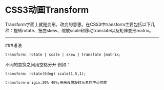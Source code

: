 
# CSS3动画Transform #
Transform字面上就是变形，改变的意思。在CSS3中transform主要包括以下几种：旋转rotate、扭曲skew、缩放scale和移动translate以及矩阵变形matrix。
***
###语法
```html
transform: rotate | scale | skew | translate |matrix;
```
不同的变换之间用空格分开 例如：
```html
transform: rotate(0deg) scale(1.5,1);
```

```html
transform-origin:20% 40%;用来设置旋转元素的中心位置
```
